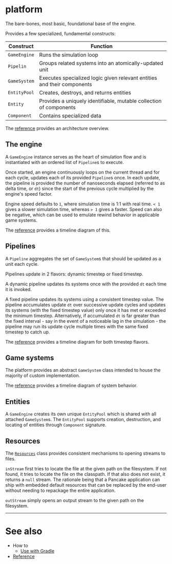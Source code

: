 # platform

The bare-bones, most basic, foundational base of the engine.

Provides a few specialized, fundamental constructs:

| Construct    | Function                                                                |
|--------------|-------------------------------------------------------------------------|
| `GameEngine` | Runs the simulation loop                                                |
| `Pipelin`    | Groups related systems into an atomically-updated unit                  |
| `GameSystem` | Executes specialized logic given relevant entities and their components |
| `EntityPool` | Creates, destroys, and returns entities                                 |
| `Entity`     | Provides a uniquely identifiable, mutable collection of components      |
| `Component`  | Contains specialized data                                               |

The [reference](reference.md#architecture) provides an architecture overview.

## The engine

A `GameEngine` instance serves as the heart of simulation flow and is instantiated with an ordered list of `Pipeline`s to execute.

Once started, an engine continuously loops on the current thread and for each cycle, updates each of its provided `Pipeline`s once.
In each update, the pipeline is provided the number of nanoseconds elapsed (referred to as delta time, or `dt`) since the start of the previous cycle multiplied by the engine's speed factor.

Engine speed defaults to `1`, where simulation time is 1:1 with real time.
`< 1` gives a slower simulation time, whereas `> 1` gives a faster.
Speed can also be negative, which can be used to emulate rewind behavior in applicable game systems.

The [reference](reference.md#gameengine-loop) provides a timeline diagram of this.

## Pipelines

A `Pipeline` aggregates the set of `GameSystem`s that should be updated as a unit each cycle.

Pipelines update in 2 flavors: dynamic timestep or fixed timestep.

A dynamic pipeline updates its systems once with the provided `dt` each time it is invoked.

A fixed pipeline updates its systems using a consistent timestep value.
The pipeline accumulates update `dt` over successive update cycles and updates its systems (with the fixed timestep value) only once it has met or exceeded the minimum timestep.
Alternatively, if accumulated `dt` is far greater than the fixed interval - say in the event of a noticeable lag in the simulation - the pipeline may run its update cycle multiple times with the same fixed timestep to catch up.

The [reference](reference.md#pipeline-loop) provides a timeline diagram for both timestep flavors.

## Game systems

The platform provides an abstract `GameSystem` class intended to house the majority of custom implementation.

The [reference](reference.md#gamesystem-loop) provides a timeline diagram of system behavior.

## Entities

A `GameEngine` creates its own unique `EntityPool` which is shared with all attached `GameSystem`s.
The `EntityPool` supports creation, destruction, and locating of entities through `Component` signature.

## Resources

The [`Resources`](src/main/java/dev/kkorolyov/pancake/platform/io/Resources.java) class provides consistent mechanisms to opening streams to files.

`inStream` first tries to locate the file at the given path on the filesystem.
If not found, it tries to locate the file on the classpath.
If that also does not exist, it returns a `null` stream.
The rationale being that a Pancake application can ship with embedded default resources that can be replaced by the end-user without needing to repackage the entire application.

`outStream` simply opens an output stream to the given path on the filesystem.

---

# See also

- How to
	- [Use with Gradle](howto-gradle.md)
- [Reference](reference.md)
